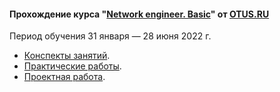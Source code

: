 #### Прохождение курса "[Network engineer. Basic](https://otus.ru/lessons/setevoy-inzhener-basic/)" от [OTUS.RU](https://otus.ru/)
Период обучения 31 января — 28 июня 2022 г.

 - [Конспекты занятий](lections/).
 - [Практические работы](labs/).
 - [Проектная работа](final/).
